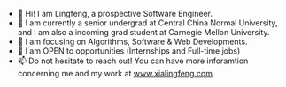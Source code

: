 - 👋 Hi! I am Lingfeng, a prospective Software Engineer.
- 👀 I am currently a senior undergrad at Central China Normal University, and I am also a incoming grad student at Carnegie Mellon University.
- 🌱 I am focusing on Algorithms, Software & Web Developments.
- 💞️ I am OPEN to opportunities (Internships and Full-time jobs)
- 📫 Do not hesitate to reach out! You can have more inforamtion concerning me and my work at www.xialingfeng.com.

